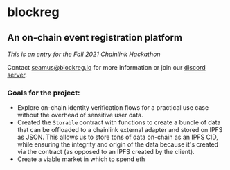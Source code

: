 # blockreg
## An on-chain event registration platform

_This is an entry for the Fall 2021 Chainlink Hackathon_

Contact seamus@blockreg.io for more information or join our [discord server](https://discord.gg/EWrcqhdtYv).

### Goals for the project:
- Explore on-chain identity verification flows for a practical use case without the overhead of sensitive user data.
- Created the `Storable` contract with functions to create a bundle of data that can be offloaded to a chainlink external adapter and stored on IPFS as JSON. This allows us to store tons of data on-chain as an IPFS CID, while ensuring the integrity and origin of the data because it's created via the contract (as opposed to an IPFS created by the client).
- Create a viable market in which to spend eth

